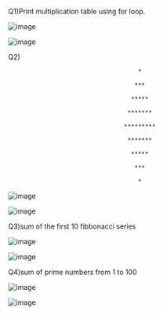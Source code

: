 Q1)Print multiplication table using for loop.

![image](https://github.com/user-attachments/assets/fe488838-c1e0-4cb5-9ab2-dcc818730ac8)

![image](https://github.com/user-attachments/assets/6049cb18-40f3-440e-b2ec-d41bc9f3b726)


Q2)

                                         *
                                         
                                        ***
                                        
                                       *****
                                       
                                      *******
                                      
                                     *********
                                     
                                      *******
                                      
                                       *****
                                       
                                        ***
                                        
                                         *
                                         
![image](https://github.com/user-attachments/assets/18beefd5-8b2a-4002-9bca-4fed78c48ac6)


![image](https://github.com/user-attachments/assets/a85f8389-e9ef-4489-a5c5-4e5445f2b892)


Q3)sum of the first 10 fibbonacci series

![image](https://github.com/user-attachments/assets/48deffff-f438-48e4-9062-3d7eb0761932)

![image](https://github.com/user-attachments/assets/86cdbea6-a940-4530-9a1c-83bb3267a832)



Q4)sum of prime numbers from 1 to 100

![image](https://github.com/user-attachments/assets/bedc8a04-605a-4c0f-87c4-f64c1ff5ab6c)

![image](https://github.com/user-attachments/assets/96887f5e-6f98-4ac2-a55b-c4d08f00560b)

